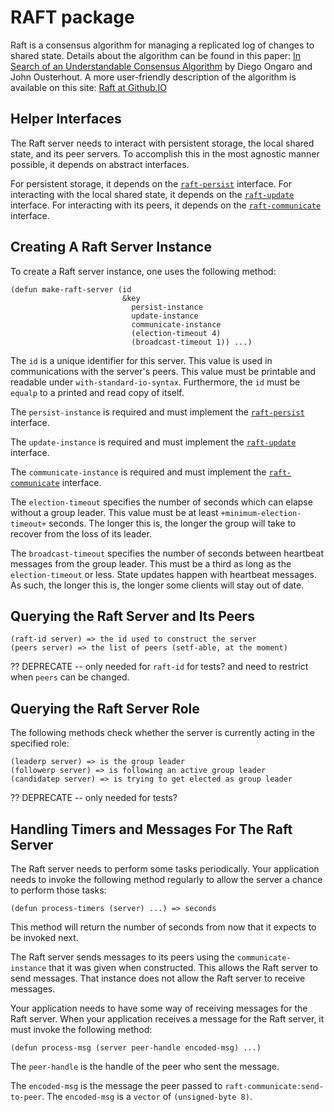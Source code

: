 RAFT package
============

Raft is a consensus algorithm for managing a replicated log of changes to shared state.
Details about the algorithm can be found in this paper:
[In Search of an Understandable Consensus Algorithm][raft]
by Diego Ongaro and John Ousterhout.
A more user-friendly description of the algorithm is available
on this site: [Raft at Github.IO][git]

[raft]: https://ramcloud.atlassian.net/wiki/download/attachments/6586375/raft.pdf
[git]: https://raft.github.io

Helper Interfaces
-----------------

The Raft server needs to interact with persistent storage, the local shared state, and its peer servers.
To accomplish this in the most agnostic manner possible, it depends on abstract interfaces.

For persistent storage, it depends on the [`raft-persist`][rp-api] interface.
For interacting with the local shared state, it depends on the [`raft-update`][ru-api] interface.
For interacting with its peers, it depends on the [`raft-communicate`][rc-api] interface.

[rp-api]: src/persist/interface/README.md
[ru-api]: src/update/interface/README.md
[rc-api]: src/communicate/interface/README.md

Creating A Raft Server Instance
-------------------------------

To create a Raft server instance, one uses the following method:

    (defun make-raft-server (id
                             &key
                               persist-instance
                               update-instance
                               communicate-instance
                               (election-timeout 4)
                               (broadcast-timeout 1)) ...)

The `id` is a unique identifier for this server.
This value is used in communications with the server's peers.
This value must be printable and readable under `with-standard-io-syntax`.
Furthermore, the `id` must be `equalp` to a printed and read copy of itself.

The `persist-instance` is required and must implement the [`raft-persist`][rp-api] interface.

The `update-instance` is required and must implement the [`raft-update`][ru-api] interface.

The `communicate-instance` is required and must implement the [`raft-communicate`][rc-api] interface.

The `election-timeout` specifies the number of seconds which can elapse without a group leader.
This value must be at least `+minimum-election-timeout+` seconds.
The longer this is, the longer the group will take to recover from the loss of its leader.

The `broadcast-timeout` specifies the number of seconds between heartbeat messages from the group leader.
This must be a third as long as the `election-timeout` or less.
State updates happen with heartbeat messages.
As such, the longer this is, the longer some clients will stay out of date.

Querying the Raft Server and Its Peers
--------------------------------------

    (raft-id server) => the id used to construct the server
    (peers server) => the list of peers (setf-able, at the moment)

?? DEPRECATE -- only needed for `raft-id` for tests? and need to restrict when `peers` can be changed.

Querying the Raft Server Role
-----------------------------

The following methods check whether the server is currently acting in the specified role:

    (leaderp server) => is the group leader
    (followerp server) => is following an active group leader
    (candidatep server) => is trying to get elected as group leader

?? DEPRECATE -- only needed for tests?

Handling Timers and Messages For The Raft Server
------------------------------------------------

The Raft server needs to perform some tasks periodically.
Your application needs to invoke the following method regularly to allow the server a chance to perform those tasks:

    (defun process-timers (server) ...) => seconds

This method will return the number of seconds from now that it expects to be invoked next.

The Raft server sends messages to its peers using the `communicate-instance` that it was given when constructed.
This allows the Raft server to send messages.
That instance does not allow the Raft server to receive messages.

Your application needs to have some way of receiving messages for the Raft server.
When your application receives a message for the Raft server, it must invoke the following method:

    (defun process-msg (server peer-handle encoded-msg) ...)

The `peer-handle` is the handle of the peer who sent the message.

The `encoded-msg` is the message the peer passed to `raft-communicate:send-to-peer`.
The `encoded-msg` is a `vector` of `(unsigned-byte 8)`.
